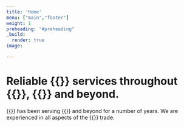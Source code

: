 ```yaml
---
title: 'Home'
menu: ["main","footer"]
weight: 1
preheading: "#preheading"
_build:
  render: true
image:

---
```


# Reliable **{{<industry>}} services** throughout **{{<towncity>}}**, {{<county>}} and beyond.

{{<company>}} has been serving {{<towncity>}} and beyond for a number of years. We are experienced in all aspects of the {{<industry>}} trade.

